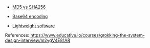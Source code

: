 - [MD5 vs SHA256](https://stackoverflow.com/q/14139727/6407858)

- [Base64 encoding](https://stackoverflow.com/a/201491/6407858)

- [Lightweight software](https://en.wikipedia.org/wiki/Lightweight_software)


References: https://www.educative.io/courses/grokking-the-system-design-interview/m2ygV4E81AR
